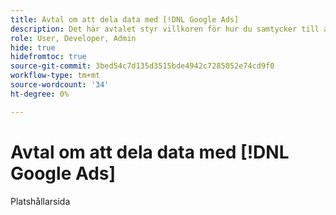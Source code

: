 ```yaml
---
title: Avtal om att dela data med [!DNL Google Ads]
description: Det här avtalet styr villkoren för hur du samtycker till att dela data med [!DNL Google Ads] via Adobe Advertising.
role: User, Developer, Admin
hide: true
hidefromtoc: true
source-git-commit: 3bed54c7d135d3515bde4942c7285052e74cd9f0
workflow-type: tm+mt
source-wordcount: '34'
ht-degree: 0%

---
```


# Avtal om att dela data med [!DNL Google Ads]

<!-- In TOC, but hidden from TOC and both external and internal search -->

Platshållarsida
